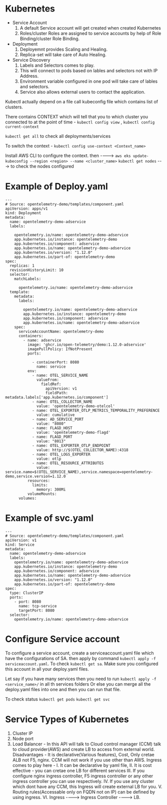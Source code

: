 # Kubernetes

  * Service Account
      1. A default Service account will get created when created Kubernetes
      2. Roles/cluster Roles are assigned to service accounts by help of Role Binding/cluster Role Binding.
  * Deployment
      1. Deployemnt provides Scaling and Healing.
      2. Replica-set will take care of Auto Healing.
  * Service Discovery
      1. Labels and Selectors comes to play.
      2. This will connect to pods based on lables and selectors not with IP Address.
      3. Environment variable configured in one pod will take care of lables and selectors.
      4. Service also allows external users to contact the application.

Kubectl actually depend on a file call kubeconfig file which contains list of clusters.

There contains CONTEXT which will tell that you to which cluster you connected to at the point of time - 
```kubectl config view``` , ```kubectl config current-context```

```kubectl get all``` to check all deployments/services 

To switch the context - ```kubectl config use-context <Context_name>``` 

Install AWS CLI to configure the context. then ----> ```aws eks update-kubeconfig --region <region> --name <cluster_name>```
```kubectl get nodes``` ---> to check the nodes configured

# Example of Deploy.yaml
```
---
# Source: opentelemetry-demo/templates/component.yaml
apiVersion: apps/v1
kind: Deployment
metadata:
  name: opentelemetry-demo-adservice
  labels:
    
    opentelemetry.io/name: opentelemetry-demo-adservice
    app.kubernetes.io/instance: opentelemetry-demo
    app.kubernetes.io/component: adservice
    app.kubernetes.io/name: opentelemetry-demo-adservice
    app.kubernetes.io/version: "1.12.0"
    app.kubernetes.io/part-of: opentelemetry-demo
spec:
  replicas: 1
  revisionHistoryLimit: 10
  selector:
    matchLabels:
      
      opentelemetry.io/name: opentelemetry-demo-adservice
  template:
    metadata:
      labels:
        
        opentelemetry.io/name: opentelemetry-demo-adservice
        app.kubernetes.io/instance: opentelemetry-demo
        app.kubernetes.io/component: adservice
        app.kubernetes.io/name: opentelemetry-demo-adservice
    spec:
      serviceAccountName: opentelemetry-demo
      containers:
        - name: adservice
          image: 'ghcr.io/open-telemetry/demo:1.12.0-adservice'
          imagePullPolicy: IfNotPresent
          ports:
            
            - containerPort: 8080
              name: service
          env:
            - name: OTEL_SERVICE_NAME
              valueFrom:
                fieldRef:
                  apiVersion: v1
                  fieldPath: metadata.labels['app.kubernetes.io/component']
            - name: OTEL_COLLECTOR_NAME
              value: 'opentelemetry-demo-otelcol'
            - name: OTEL_EXPORTER_OTLP_METRICS_TEMPORALITY_PREFERENCE
              value: cumulative
            - name: AD_SERVICE_PORT
              value: "8080"
            - name: FLAGD_HOST
              value: 'opentelemetry-demo-flagd'
            - name: FLAGD_PORT
              value: "8013"
            - name: OTEL_EXPORTER_OTLP_ENDPOINT
              value: http://$(OTEL_COLLECTOR_NAME):4318
            - name: OTEL_LOGS_EXPORTER
              value: otlp
            - name: OTEL_RESOURCE_ATTRIBUTES
              value: service.name=$(OTEL_SERVICE_NAME),service.namespace=opentelemetry-demo,service.version=1.12.0
          resources:
            limits:
              memory: 300Mi
          volumeMounts:
      volumes:
```

# Example of svc.yaml
```
---
# Source: opentelemetry-demo/templates/component.yaml
apiVersion: v1
kind: Service
metadata:
  name: opentelemetry-demo-adservice
  labels:
    opentelemetry.io/name: opentelemetry-demo-adservice
    app.kubernetes.io/instance: opentelemetry-demo
    app.kubernetes.io/component: adservice
    app.kubernetes.io/name: opentelemetry-demo-adservice
    app.kubernetes.io/version: "1.12.0"
    app.kubernetes.io/part-of: opentelemetry-demo
spec:
  type: ClusterIP
  ports:
    - port: 8080
      name: tcp-service
      targetPort: 8080
  selector:
    opentelemetry.io/name: opentelemetry-demo-adservice
```

# Configure Service account
  To configure a service account, create a serviceaccount.yaml file which have the configurations of SA. then apply by command ```kubectl apply -f serviceaccount.yaml```. To check ```kubectl get sa```. Make sure you configured this account in all your deploy.yaml files.

  Let say if you have many services then you need to run ```kubectl apply -f <service_name>/``` in all th services folders
  Or else you can merge all the deploy.yaml files into one and then you can run that file.

To check status
  ```kubectl get pods``` 
  ```kubectl get svc```


# Service Types of Kubernetes
 1. Cluster IP
 2. Node port
 3. Load Balancer - In this API will talk to Cloud control manager (CCM) talk to cloud provider(AWS) and create LB to access from external world.
    Disadvantages - It is declarative(Various features), Cost, Only cretae ALB not F5, nginx. CCM will not work if you use other than AWS.
    Ingress comes to play here -
       I. It can be declarative by yaml file,
       II. It is cost effective -  you can cretae one LB for different services
       III. If you configure nginx ingress controller, F5 ingress controller or any other ingress controller you can use respectively.
       IV. If you use any cluster which dont have any CCM, this Ingress will create external LB for you.
       V. Routing rules(Accessable only on FQDN not on IP) can be defined by using ingress.
       VI. Ingress ----> Ingress Controller ----> LB.

    
